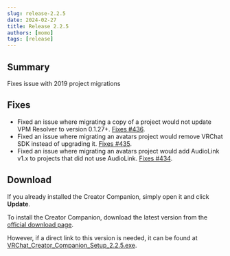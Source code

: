 ```yaml
---
slug: release-2.2.5
date: 2024-02-27
title: Release 2.2.5
authors: [momo]
tags: [release]
---
```

## Summary

Fixes issue with 2019 project migrations

<!--truncate-->

## Fixes

- Fixed an issue where migrating a copy of a project would not update VPM Resolver to version 0.1.27+. [Fixes #436](https://github.com/vrchat-community/creator-companion/issues/436).
- Fixed an issue where migrating an avatars project would remove VRChat SDK instead of upgrading it. [Fixes #435](https://github.com/vrchat-community/creator-companion/issues/435).
- Fixed an issue where migrating an avatars project would add AudioLink v1.x to projects that did not use AudioLink. [Fixes #434](https://github.com/vrchat-community/creator-companion/issues/434).

## Download

If you already installed the Creator Companion, simply open it and click **Update**.

To install the Creator Companion, download the latest version from the [official download page](https://vrchat.com/home/download).

However, if a direct link to this version is needed, it can be found at [VRChat_Creator_Companion_Setup_2.2.5.exe](https://vrcpm.vrchat.cloud/vcc/Builds/2.2.5/VRChat_CreatorCompanion_Setup_2.2.5.exe).
